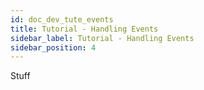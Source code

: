 ```yaml
---
id: doc_dev_tute_events
title: Tutorial - Handling Events
sidebar_label: Tutorial - Handling Events
sidebar_position: 4
---
```


Stuff